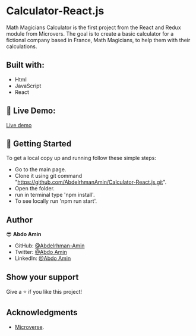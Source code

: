 # Calculator-React.js

Math Magicians Calculator is the first project from the React and Redux module from Microvers. The goal is to create a basic calculator for a fictional company based in France, Math Magicians, to help them with their calculations.

## Built with:

- Html
- JavaScript
- React

## :red_circle: Live Demo:


[Live demo](https://calculator-react-js.herokuapp.com)

## :construction_worker: Getting Started

To get a local copy up and running follow these simple steps:

- Go to the main page.
- Clone it using git command "https://github.com/AbdelrhmanAmin/Calculator-React.js.git".
- Open the folder.
- run in terminal type 'npm install'.
- To see locally run 'npm run start'.

## Author

😎 **Abdo Amin**

- GitHub: [@Abdelrhman-Amin](https://github.com/AbdelrhmanAmin)
- Twitter: [@Abdo Amin](https://twitter.com/AbdoAmi60489112)
- LinkedIn: [@Abdo Amin](https://www.linkedin.com/in/abdo-amin-ab786a1b0/)

## Show your support

Give a ⭐️ if you like this project!

## Acknowledgments

- [Microverse](https://www.microverse.org/).

